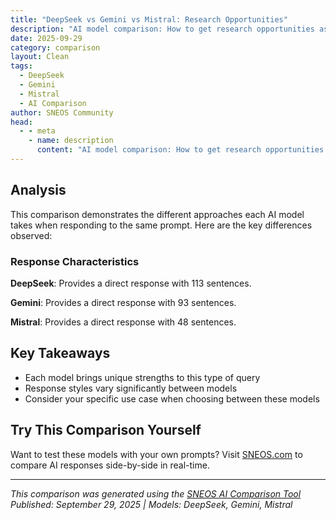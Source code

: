 ```yaml
---
title: "DeepSeek vs Gemini vs Mistral: Research Opportunities"
description: "AI model comparison: How to get research opportunities as an undergraduate - strategies that work..."
date: 2025-09-29
category: comparison
layout: Clean
tags:
  - DeepSeek
  - Gemini
  - Mistral
  - AI Comparison
author: SNEOS Community
head:
  - - meta
    - name: description
      content: "AI model comparison: How to get research opportunities as an undergraduate - strategies that work..."
---
```


<ChatComparison
  title="DeepSeek vs Gemini vs Mistral: Research Opportunities"
  prompt="How to get research opportunities as an undergraduate - strategies that work"
  :responses='{
    "DeepSeek": "Of course. This is one of the most impactful things an undergraduate can do for their academic and professional development. Here is a comprehensive guide with strategies that actually work, broken down from foundational steps to advanced tactics.\n\n### The Foundation: Prepare Yourself First\n\nYou can\u0027t just show up empty-handed. You need to demonstrate value.\n\n1.  **Build a Basic Foundation:**\n    *   **Do well in your classes,** especially those relevant to your field of interest. A strong GPA (e.g., 3.5\u002B) signals that you are a competent and serious student.\n    *   **Read the syllabus ahead.** Before approaching a professor, make sure you\u0027ve completed (or are enrolled in) the foundational courses they would expect.\n\n2.  **Develop a Targeted Interest:**\n    *   You don\u0027t need a fully-formed PhD thesis, but \u0022I\u0027m interested in biology\u0022 is too vague. Narrow it down. Are you interested in *neurodegenerative diseases*, *cancer immunology*, or *tropical plant ecology*?\n    *   **Do your homework.** Read a few recent papers from the labs you\u0027re interested in. You don\u0027t have to understand everything, but being able to reference their work is a massive advantage.\n\n3.  **Prepare Your \u0022Pitch\u0022 Materials:**\n    *   **Resume/CV:** Have a clean, professional, and honest resume. Highlight relevant coursework, technical skills (e.g., Python, MATLAB, lab techniques), and any prior projects.\n    *   **Unofficial Transcript:** Have it ready to attach to an email.\n\n---\n\n### Strategy 1: The Direct Approach (The Gold Standard)\n\nThis is the most common and effective method: contacting professors directly.\n\n**Step 1: Identify Potential Mentors.**\n*   **Scan Department Faculty Pages:** Look for professors whose research descriptions excite you.\n*   **Check Lab Websites:** These often have more detail on current projects and list current lab members.\n*   **Talk to TAs and Upperclassmen:** They are a goldmine of information on which professors are great mentors, which labs are actively taking undergraduates, and the lab\u0027s culture.\n\n**Step 2: Craft the Perfect Email.**\nThis is your most important tool. A bad email gets deleted; a good one gets a reply.\n\n*   **Subject Line:** Clear and direct.\n    *   Good: \u0022Undergraduate Research Opportunity Inquiry - [Your Name]\u0022\n    *   Better: \u0022Inquiry about Undergraduate Research in [Specific Research Area] - [Your Name]\u0022\n\n*   **Salutation:** \u0022Dear Professor [Last Name],\u0022 (Never \u0022Dr.\u0022 or \u0022Hey\u0022).\n\n*   **Body (2-3 short paragraphs):**\n    *   **Paragraph 1: Introduction \u0026 Specific Interest.**\n        *   Who you are (Year, Major).\n        *   *Specifically* mention one of their recent papers or a specific research project from their lab website. **This is critical.** Example: \u0022I was particularly fascinated by your 2023 paper in *Nature* on using CRISPR to target Alzheimer\u0027s-associated genes...\u0022\n    *   **Paragraph 2: What You Bring to the Table.**\n        *   Briefly mention relevant skills or coursework. \u0022Through my courses in Genetics and Molecular Biology, I\u0027ve gained experience with PCR and gel electrophoresis...\u0022\n        *   Express your motivation and what you hope to learn. \u0022I am eager to gain hands-on experience in a wet lab setting and contribute to your lab\u0027s work on [specific area].\u0022\n    *   **Paragraph 3: The \u0022Ask.\u0022**\n        *   Be clear and low-pressure. \u0022I was wondering if you might have any availability for an undergraduate researcher to join your lab for the [Spring/Fall] semester. I would be grateful for the opportunity to meet with you briefly to discuss your research and any potential opportunities.\u0022\n\n*   **Closing:**\n    *   \u0022Sincerely,\u0022 or \u0022Best regards,\u0022\n    *   [Your Full Name]\n    *   [Your Student ID]\n    *   [Attach your Resume and Unofficial Transcript]\n\n**Step 3: Follow Up and Prepare for the Meeting.**\n*   **Follow Up:** If you don\u0027t hear back in 1-2 weeks, send a *single*, polite follow-up email.\n*   **The Meeting:** If they agree to meet, treat it like an interview.\n    *   Re-read their work.\n    *   Prepare thoughtful questions about their research.\n    *   Be ready to talk about your academic interests and goals.\n    *   Be honest about your time commitment (e.g., 8-10 hours per week).\n\n---\n\n### Strategy 2: The Institutional Pathway\n\nLeverage the formal programs and people at your university.\n\n*   **Formal Undergraduate Research Programs:** Many universities have centralized offices (e.g., \u0022Office of Undergraduate Research\u0022) or specific programs that match students with faculty. These often provide funding or course credit.\n*   **Course-Based Research:** Look for courses with titles like \u0022Research Seminar,\u0022 \u0022Independent Study,\u0022 or \u0022Directed Research.\u0022 These are often the easiest ways to get formal credit for research.\n*   **Work-Study:** If you have a work-study award, some labs hire undergraduates through this program. It\u0027s a win-win: you get paid, and they get cheap labor.\n*   **Honors Theses:** If your major/department offers an honors track, it almost always requires a research thesis, which guarantees you a research position.\n\n---\n\n### Strategy 3: The Network-Driven Approach\n\nSometimes it\u0027s not what you know, but who you know.\n\n*   **Leverage Your Professors:** Go to office hours for a class you\u0027re doing well in and are interested in. At the end, ask: \u0022I\u0027m really fascinated by the material from this unit on [topic]. Do you have any advice for an undergraduate looking to get involved in research in this area?\u0022 They might invite you to join their lab or refer you to a colleague.\n*   **Talk to Graduate Students and Postdocs:** They are often the ones directly managing undergraduates. They can be powerful advocates. Express your interest and ask if they know of any openings.\n*   **Join Student Clubs:** Clubs like Engineers Without Borders, Neuroscience Society, or Pre-Med clubs often have connections to research labs and host talks by faculty.\n\n---\n\n### Strategy 4: The \u0022Foot in the Door\u0022 Tactic\n\nIf you\u0027re struggling with the direct approach, get creative.\n\n*   **Start as a Volunteer:** Offer to volunteer for just 3-5 hours a week doing basic tasks (washing glassware, data entry, coding simple scripts). This gets you into the lab environment and allows you to prove your work ethic.\n*   **Apply for \u0022Research Assistant\u0022 Positions:** Some labs post formal job listings for undergraduates to do more mundane work. This is a fantastic way to get your foot in the door and then transition to a more independent project.\n\n---\n\n### What to Do When You Get the Opportunity\n\nOnce you\u0027re in, the real work begins.\n\n1.  **Be Proactive and Reliable:** Show up on time, do what you say you\u0027ll do, and take meticulous notes. Reliability is the #1 thing professors look for.\n2.  **Be Curious:** Ask questions (at appropriate times). Try to understand the \u0022why\u0022 behind the protocols, not just the \u0022how.\u0022\n3.  **Embrace the Grunt Work:** Everyone starts with repetitive tasks. Do them well and without complaint. This builds trust.\n4.  **Communicate:** If you make a mistake (you will), tell your supervisor immediately. If you\u0027re confused, ask for clarification.\n\n### Summary: Key Takeaways for Success\n\n*   **Start Early:** Don\u0027t wait until your senior year. Sophomore and junior years are ideal.\n*   **Be Specific:** Generic emails are ignored. Tailor your message to the professor\u0027s specific research.\n*   **Be Professional:** Your communication should be formal, polite, and error-free.\n*   **Be Persistent, Not Annoying:** Follow up once, but know when to move on.\n*   **Don\u0027t Take Rejection Personally:** A \u0022no\u0022 is almost never about you personally. Labs are often full, funding is tight, or the professor is too busy. Thank them for their time and ask another professor.\n\nGetting undergraduate research is a process that requires preparation, strategy, and persistence. By following these steps, you dramatically increase your chances of landing a valuable research experience.",
    "Gemini": "Getting research opportunities as an undergraduate can significantly enhance your academic profile, provide valuable experience, and open doors to future career paths. Here\u0027s a breakdown of effective strategies:\n\n**I. Laying the Groundwork:**\n\n*   **Excel in Your Courses:** This is the foundation. Strong grades, especially in relevant courses, demonstrate your aptitude and commitment to learning. Focus on understanding the core concepts, not just memorizing facts.\n*   **Identify Your Interests:** What topics genuinely excite you? Research is time-consuming and demanding. Finding an area you\u0027re passionate about will make the process more rewarding and sustainable.\n*   **Develop Relevant Skills:**\n    *   **Technical Skills:** Depending on your field, this could include programming (Python, R, Matlab), data analysis, lab techniques, statistical software, or specific equipment handling.\n    *   **Soft Skills:** Communication, critical thinking, problem-solving, teamwork, and time management are crucial for success in any research environment.\n*   **Build a Solid Resume/CV:**  Highlight your academic achievements, relevant coursework, skills, and any previous experience (even if it\u0027s not directly research-related).  Include your GPA and any relevant extracurricular activities. Tailor it to each opportunity you apply for.\n*   **Craft a Compelling Cover Letter/Email:**  Express your genuine interest in the research area and the specific lab/professor\u0027s work. Explain why you are a good fit and how your skills and experience align with their needs. Proofread carefully!\n\n**II. Finding and Securing Opportunities:**\n\n*   **Talk to Your Professors:**\n    *   **Office Hours:**  Visit professors during office hours to discuss course material, ask questions about their research, and express your interest in getting involved.  This is the most direct and effective approach.\n    *   **Identify Potential Mentors:**  Look for professors whose research aligns with your interests. Read their publications to familiarize yourself with their work.\n    *   **Directly Ask:** Politely inquire if they have any open positions in their lab or know of any other research opportunities on campus.\n    *   **Be Prepared:** Come prepared with specific questions and show that you\u0027ve done your homework.\n\n*   **Explore Department Websites and Announcements:**\n    *   **University Research Websites:**  Many universities have websites dedicated to undergraduate research opportunities, including listings of available positions and funding programs.\n    *   **Departmental Websites:** Check the websites of departments related to your field of interest. They often have sections dedicated to research opportunities or announcements.\n    *   **Email Lists/Newsletters:**  Subscribe to relevant departmental email lists or newsletters to stay informed about new opportunities.\n    *   **Bulletin Boards:**  Sometimes, physical bulletin boards around campus, especially in relevant departments, will have postings for research positions.\n\n*   **Leverage Your University\u0027s Resources:**\n    *   **Undergraduate Research Office:** Most universities have an office dedicated to supporting undergraduate research. They can provide guidance, resources, and funding opportunities.\n    *   **Career Services:**  Career services can help you with resume/CV writing, cover letter writing, and interview skills, which are essential for securing a research position.\n    *   **Mentoring Programs:**  Some universities offer mentoring programs that connect undergraduates with faculty mentors who can provide guidance and support.\n\n*   **Networking:**\n    *   **Conferences:** Attend conferences in your field, even if just as an observer.  This is a great way to learn about current research and network with researchers.\n    *   **Talk to Upperclassmen:**  Upperclassmen who have research experience can provide valuable insights and advice.\n    *   **Professional Organizations:**  Join professional organizations in your field.  They often have student chapters and offer networking opportunities.\n    *   **Alumni Networks:** Connect with alumni who work in research-related fields.\n\n*   **Cold Emailing:**\n    *   **Identify Potential Mentors:** Research professors whose work aligns with your interests.\n    *   **Craft a Personalized Email:**  Clearly express your interest in their research and explain why you are a good fit.  Highlight your relevant skills and experience.\n    *   **Be Polite and Professional:**  Keep your email concise and respectful. Proofread carefully.\n    *   **Follow Up:**  If you don\u0027t hear back within a week or two, send a polite follow-up email.\n\n*   **Consider Summer Research Programs (REUs):**\n    *   **REUs (Research Experiences for Undergraduates):**  These are intensive summer research programs offered by universities and government agencies (e.g., NSF, NIH).  They provide a structured research experience with faculty mentors and often include stipends, housing, and travel expenses.\n    *   **NSF REU Site Directory:**  The National Science Foundation (NSF) has a directory of REU sites across various disciplines.\n    *   **NIH Summer Internship Program:** The National Institutes of Health (NIH) offers summer internships for undergraduate students.\n    *   **Other Summer Programs:**  Many other universities and research institutions offer summer research programs for undergraduates.  Search online for opportunities in your field of interest.\n\n*   **Look Beyond Your University:**\n    *   **Research Hospitals and Institutes:**  Many research hospitals and institutes offer research opportunities for undergraduates.\n    *   **Government Labs:**  Consider internships at government labs, such as those run by the Department of Energy (DOE) or the Environmental Protection Agency (EPA).\n    *   **Industry:**  Some companies offer internships in research and development (R\u0026D) departments.\n\n**III. Making a Strong Impression:**\n\n*   **Be Enthusiastic and Proactive:**  Show genuine interest in the research and be willing to take initiative.\n*   **Be Reliable and Responsible:**  Meet deadlines, attend meetings on time, and follow through on your commitments.\n*   **Be a Good Team Player:**  Research is often a collaborative effort.  Be willing to work with others and contribute to the team.\n*   **Ask Questions:**  Don\u0027t be afraid to ask questions when you don\u0027t understand something.  It shows that you\u0027re engaged and eager to learn.\n*   **Be Open to Learning:**  Research is a learning process. Be willing to learn new skills and techniques.\n*   **Seek Feedback:**  Ask your mentor for feedback on your work and use it to improve.\n\n**IV. What to Expect and Considerations:**\n\n*   **Unpaid vs. Paid Opportunities:** Many undergraduate research positions are unpaid, especially initially. Some may offer stipends or course credit. Weigh the value of the experience against your financial needs.\n*   **Time Commitment:** Be realistic about the time commitment required for research. It can range from a few hours per week to a full-time summer commitment.\n*   **It Takes Time and Effort:** Don\u0027t get discouraged if you don\u0027t get a research opportunity right away. Keep applying and networking.\n*   **Start Early:** The earlier you start looking, the more opportunities you\u0027ll have. Ideally, start looking in your freshman or sophomore year.\n*   **Be Patient and Persistent:** Finding a research opportunity can take time and effort. Don\u0027t give up!\n\n**Example Email for Cold Emailing a Professor:**\n\nSubject: Undergraduate Research Interest - [Your Name]\n\nDear Professor [Professor\u0027s Last Name],\n\nMy name is [Your Name], and I am a [Year] majoring in [Your Major] at [Your University]. I am writing to express my strong interest in your research on [Specific Research Area, Mention a specific publication or aspect of their work that interests you.  Shows you\u0027ve done your research]. I recently read your paper on [Paper Title] and found your findings on [Specific aspect] particularly compelling.\n\nIn my [Course Name] course, I gained experience with [Relevant skill, e.g., Python programming, data analysis, lab technique]. I am also proficient in [List other relevant skills]. I am eager to apply my skills and learn more about [Research area] in a research setting.\n\nI am available to work [Number] hours per week during the [Semester/Summer]. I have attached my resume for your review.\n\nWould you be available for a brief meeting to discuss potential research opportunities in your lab?\n\nThank you for your time and consideration.\n\nSincerely,\n\n[Your Name]\n[Your Email Address]\n[Your Phone Number (Optional)]\n\nBy following these strategies, you can significantly increase your chances of finding and securing valuable research opportunities as an undergraduate. Good luck!\n",
    "Mistral": "Getting research opportunities as an undergraduate can significantly enhance your academic experience and future career prospects. Here are some effective strategies to help you secure research opportunities:\n\n### 1. **Identify Your Interests**\n   - **Choose a Field:** Determine which areas of research interest you the most. This will help you focus your efforts and make a stronger case for why you want to be involved.\n   - **Read Up:** Stay updated on the latest research in your field by reading academic journals, attending seminars, and following relevant conferences.\n\n### 2. **Build Relationships with Faculty**\n   - **Attend Office Hours:** Regularly visit professors during their office hours to discuss your interests and ask about potential research opportunities.\n   - **Take Relevant Courses:** Enroll in courses taught by professors who are actively involved in research. This can give you a chance to demonstrate your skills and enthusiasm.\n   - **Join Research Groups:** Look for research groups or labs on campus and express your interest in joining.\n\n### 3. **Leverage Campus Resources**\n   - **Research Programs:** Many universities have undergraduate research programs or fellowships. Check with your academic advisor or the office of undergraduate research.\n   - **Work-Study Programs:** Some universities offer work-study positions that involve research. These can be a great way to get paid while gaining experience.\n   - **Honors Programs:** If your university has an honors program, it often includes research opportunities.\n\n### 4. **Network Effectively**\n   - **Join Clubs and Societies:** Participate in academic clubs, societies, and student chapters of professional organizations. These can provide networking opportunities and information about research projects.\n   - **Attend Conferences:** Attend academic conferences and workshops. These events can help you meet researchers and learn about ongoing projects.\n   - **LinkedIn:** Use professional networking sites like LinkedIn to connect with researchers and professors in your field.\n\n### 5. **Develop Relevant Skills**\n   - **Lab Techniques:** If you\u0027re in a scientific field, familiarize yourself with common lab techniques and equipment.\n   - **Data Analysis:** Learn statistical analysis and data visualization tools.\n   - **Writing Skills:** Improve your academic writing skills, as they are crucial for research.\n\n### 6. **Apply for Internships**\n   - **Research Internships:** Look for internships specifically focused on research. These can be found through your university\u0027s career services, online job boards, or directly through research institutions.\n   - **Summer Programs:** Many universities and research institutions offer summer research programs for undergraduates.\n\n### 7. **Create a Strong Application**\n   - **Resume/CV:** Tailor your resume or CV to highlight relevant coursework, skills, and any previous research experience.\n   - **Cover Letter:** Write a compelling cover letter explaining your interest in the research project and how you can contribute.\n   - **Recommendations:** Secure strong letters of recommendation from professors who know your work well.\n\n### 8. **Be Proactive**\n   - **Cold Emails:** Don\u2019t hesitate to send polite, well-crafted emails to professors or researchers whose work interests you. Be specific about why you are interested in their research and how you can contribute.\n   - **Follow Up:** If you don\u2019t hear back immediately, follow up politely. Persistence can pay off.\n\n### 9. **Seek Mentorship**\n   - **Find a Mentor:** Look for a faculty member or graduate student who can mentor you. Mentors can provide guidance, opportunities, and valuable feedback.\n   - **Mentorship Programs:** Some universities have formal mentorship programs that pair undergraduates with faculty or graduate students.\n\n### 10. **Stay Organized**\n   - **Track Applications:** Keep a record of all the applications you submit, including deadlines and follow-up dates.\n   - **Follow Through:** If you secure a research opportunity, make sure to follow through with your commitments and deliver high-quality work.\n\nBy following these strategies, you can increase your chances of securing valuable research opportunities as an undergraduate. Good luck!"
  }'
  published-date="16:28"
/>

## Analysis

This comparison demonstrates the different approaches each AI model takes when responding to the same prompt. Here are the key differences observed:

### Response Characteristics

**DeepSeek**: Provides a direct response with 113 sentences. 

**Gemini**: Provides a direct response with 93 sentences. 

**Mistral**: Provides a direct response with 48 sentences. 

## Key Takeaways

- Each model brings unique strengths to this type of query
- Response styles vary significantly between models
- Consider your specific use case when choosing between these models

## Try This Comparison Yourself

Want to test these models with your own prompts? Visit [SNEOS.com](https://sneos.com) to compare AI responses side-by-side in real-time.

---

*This comparison was generated using the [SNEOS AI Comparison Tool](https://sneos.com)*
*Published: September 29, 2025 | Models: DeepSeek, Gemini, Mistral*

